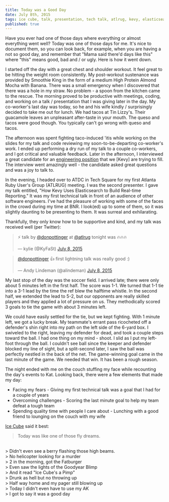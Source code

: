 ```yaml
---
title: Today was a Good Day
date: July 8th, 2015
tags: ice cube, talk, presentation, tech talk, atlrug, kevy, elasticsearch
published: true
---
```


Have you ever had one of those days where everything or almost everything went well? Today was one of those days for me. It's nice to document them, so you can look back, for example, when you are having a not so good day, and remember that "Mama said there'd days like this" where "this" means good, bad and / or ugly. Here is how it went down.

I started off the day with a great chest and shoulder workout. It feel great to be hitting the weight room consistently. My post-workout sustenance was provided by Smoothie King in the form of a medium High Protein Almond Mocha with Banana. There was a small emergency when I discovered that there was a hole in my straw. No problem - a spoon from the kitchen came to the rescue. The morning proved to be productive with meetings, coding, and working on a talk / presentation that I was giving later in the day. My co-worker's last day was today, so he and his wife kindly / surprisingly decided to take me out for lunch. We had tacos at Tin Lizzy's. Their guacamole leaves an unpleasant after-taste in your mouth. The queso and tacos were good though. You typically can't go wrong with queso and tacos.

The afternoon was spent fighting taco-induced 'itis while working on the slides for my talk and code reviewing my soon-to-be-departing co-worker's work. I ended up performing a dry run of my talk to a couple co-workers, and I got critical and valuable feedback. Later in the afternoon, I interviewed a great candidate for an [engineering position](http://atlantatechvillage.com/job/kevy-atlanta-35-kevy-seeking-mid-level-developer) that we [Kevy] are trying to fill. The interview went amazingly well - the candidate asked great questions and was a joy to talk to.

In the evening, I headed over to ATDC in Tech Square for my first Atlanta Ruby User's Group (ATLRUG) meeting. I was the second presenter. I gave my talk entitled, "How Kevy Uses Elasticsearch to Build Real-time Reporting." It was my first technical talk in front of an audience of other software engineers. I've had the pleasure of working with some of the faces in the crowd during my time at BNR. I look(ed) up to some of them, so it was slightly daunting to be presenting to them. It was surreal and exhilarating.

Thankfully, they only know how to be supportive and kind, and my talk was received well (per Twitter):

<blockquote class="twitter-tweet" lang="en"><p lang="en" dir="ltr">⚡️ talk by <a href="https://twitter.com/donpottinger">@donpottinger</a> at <a href="https://twitter.com/atlrug">@atlrug</a> tonight was 🔥🔥🔥</p>&mdash; kylie (@KyFaSt) <a href="https://twitter.com/KyFaSt/status/618930721760112640">July 8, 2015</a></blockquote>
<script async src="//platform.twitter.com/widgets.js" charset="utf-8"></script>

<blockquote class="twitter-tweet" lang="en"><p lang="en" dir="ltr"><a href="https://twitter.com/donpottinger">@donpottinger</a> 👍 first lightning talk was really good :)</p>&mdash; Andy Lindeman (@alindeman) <a href="https://twitter.com/alindeman/status/618930238886645760">July 8, 2015</a></blockquote>
<script async src="//platform.twitter.com/widgets.js" charset="utf-8"></script>

My last stop of the day was the soccer field. I arrived late; there were only about 5 minutes left in the first half. The score was 1-1. We turned that 1-1 tie into a 3-1 lead by the time the ref blew the halftime whistle. In the second half, we extended the lead to 5-2, but our opponents are really skilled players and they applied a lot of pressure on us. They methodically scored 3 goals to tie the game with about 3 minutes left.

We could have easily settled for the tie, but we kept fighting. With 1 minute left, we got a lucky break. My teammate's errant pass ricocheted off a defender's shin right into my path on the left side of the 6-yard box. I swiveled to the right, leaving my defender for dead, and took a couple steps toward the ball. I had one thing on my mind - shoot. I slid as I put my left-foot through the ball. I couldn't see ball since the keeper and defender blocked my line of sight, but a split-second later, I saw the ball was perfectly nestled in the back of the net. The game-winning goal came in the last minute of the game. We needed that win. It has been a rough season.

The night ended with me on the couch stuffing my face while recounting the day's events to Kat. Looking back, there were a few elements that made my day:

* Facing my fears - Giving my first technical talk was a goal that I had for a couple of years
* Overcoming challenges - Scoring the last minute goal to help my team defeat a tough team
* Spending quality time with people I care about - Lunching with a good friend to lounging on the couch with my wife

[Ice Cube](https://www.youtube.com/watch?v=WoIgiwEVCUQ) said it best:

> Today was like one of those fly dreams.
<br>
> Didn't even see a berry flashing those high beams.
<br>
> No helicopter looking for a murder
<br>
> 2 in the morning, got the Fatburger
<br>
> Even saw the lights of the Goodyear Blimp
<br>
> And it read "Ice Cube's a Pimp"
<br>
> Drunk as hell but no throwing up
<br>
> Half way home and my pager still blowing up
<br>
> Today I didn't even have to use my AK
<br>
> I got to say it was a good day
